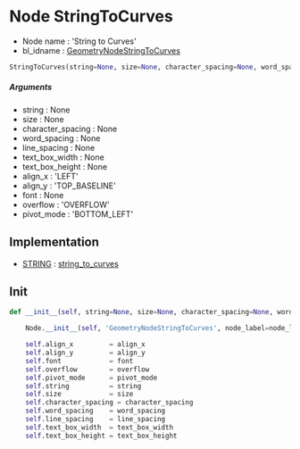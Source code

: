 # Node StringToCurves

- Node name : 'String to Curves'
- bl_idname : [GeometryNodeStringToCurves](https://docs.blender.org/api/current/bpy.types.GeometryNodeStringToCurves.html)


``` python
StringToCurves(string=None, size=None, character_spacing=None, word_spacing=None, line_spacing=None, text_box_width=None, text_box_height=None, align_x='LEFT', align_y='TOP_BASELINE', font=None, overflow='OVERFLOW', pivot_mode='BOTTOM_LEFT', node_label=None, node_color=None, **kwargs)
```
##### Arguments

- string : None
- size : None
- character_spacing : None
- word_spacing : None
- line_spacing : None
- text_box_width : None
- text_box_height : None
- align_x : 'LEFT'
- align_y : 'TOP_BASELINE'
- font : None
- overflow : 'OVERFLOW'
- pivot_mode : 'BOTTOM_LEFT'

## Implementation

- [STRING](/docs/GeoNodes/socket_STRING.md) : [string_to_curves](/docs/GeoNodes/socket_STRING.md#string_to_curves)

## Init

``` python
def __init__(self, string=None, size=None, character_spacing=None, word_spacing=None, line_spacing=None, text_box_width=None, text_box_height=None, align_x='LEFT', align_y='TOP_BASELINE', font=None, overflow='OVERFLOW', pivot_mode='BOTTOM_LEFT', node_label=None, node_color=None, **kwargs):

    Node.__init__(self, 'GeometryNodeStringToCurves', node_label=node_label, node_color=node_color, **kwargs)

    self.align_x         = align_x
    self.align_y         = align_y
    self.font            = font
    self.overflow        = overflow
    self.pivot_mode      = pivot_mode
    self.string          = string
    self.size            = size
    self.character_spacing = character_spacing
    self.word_spacing    = word_spacing
    self.line_spacing    = line_spacing
    self.text_box_width  = text_box_width
    self.text_box_height = text_box_height
```
